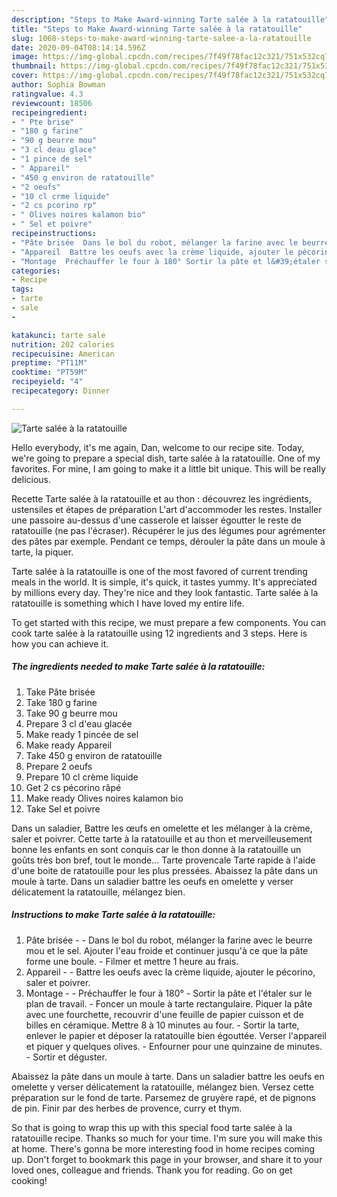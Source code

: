 ```yaml
---
description: "Steps to Make Award-winning Tarte salée à la ratatouille"
title: "Steps to Make Award-winning Tarte salée à la ratatouille"
slug: 1068-steps-to-make-award-winning-tarte-salee-a-la-ratatouille
date: 2020-09-04T08:14:14.596Z
image: https://img-global.cpcdn.com/recipes/7f49f78fac12c321/751x532cq70/tarte-salee-a-la-ratatouille-photo-principale-de-la-recette.jpg
thumbnail: https://img-global.cpcdn.com/recipes/7f49f78fac12c321/751x532cq70/tarte-salee-a-la-ratatouille-photo-principale-de-la-recette.jpg
cover: https://img-global.cpcdn.com/recipes/7f49f78fac12c321/751x532cq70/tarte-salee-a-la-ratatouille-photo-principale-de-la-recette.jpg
author: Sophia Bowman
ratingvalue: 4.3
reviewcount: 18506
recipeingredient:
- " Pte brise"
- "180 g farine"
- "90 g beurre mou"
- "3 cl deau glace"
- "1 pince de sel"
- " Appareil"
- "450 g environ de ratatouille"
- "2 oeufs"
- "10 cl crme liquide"
- "2 cs pcorino rp"
- " Olives noires kalamon bio"
- " Sel et poivre"
recipeinstructions:
- "​​​​​​​Pâte brisée  Dans le bol du robot, mélanger la farine avec le beurre mou et le sel. Ajouter l&#39;eau froide et continuer jusqu&#39;à ce que la pâte forme une boule. Filmer et mettre 1 heure au frais."
- "Appareil  Battre les oeufs avec la crème liquide, ajouter le pécorino, saler et poivrer."
- "Montage  Préchauffer le four à 180° Sortir la pâte et l&#39;étaler sur le plan de travail. Foncer un moule à tarte rectangulaire. Piquer la pâte avec une fourchette, recouvrir d&#39;une feuille de papier cuisson et de billes en céramique. Mettre 8 à 10 minutes au four. Sortir la tarte, enlever le papier et déposer la ratatouille bien égouttée. Verser l&#39;appareil et piquer y quelques olives. Enfourner pour une quinzaine de minutes. Sortir et déguster."
categories:
- Recipe
tags:
- tarte
- sale
- 

katakunci: tarte sale  
nutrition: 202 calories
recipecuisine: American
preptime: "PT11M"
cooktime: "PT59M"
recipeyield: "4"
recipecategory: Dinner

---
```



![Tarte salée à la ratatouille](https://img-global.cpcdn.com/recipes/7f49f78fac12c321/751x532cq70/tarte-salee-a-la-ratatouille-photo-principale-de-la-recette.jpg)

Hello everybody, it's me again, Dan, welcome to our recipe site. Today, we're going to prepare a special dish, tarte salée à la ratatouille. One of my favorites. For mine, I am going to make it a little bit unique. This will be really delicious.

Recette Tarte salée à la ratatouille et au thon : découvrez les ingrédients, ustensiles et étapes de préparation L&#39;art d&#39;accommoder les restes. Installer une passoire au-dessus d&#39;une casserole et laisser égoutter le reste de ratatouille (ne pas l&#39;écraser). Récupérer le jus des légumes pour agrémenter des pâtes par exemple. Pendant ce temps, dérouler la pâte dans un moule à tarte, la piquer.

Tarte salée à la ratatouille is one of the most favored of current trending meals in the world. It is simple, it's quick, it tastes yummy. It's appreciated by millions every day. They're nice and they look fantastic. Tarte salée à la ratatouille is something which I have loved my entire life.


To get started with this recipe, we must prepare a few components. You can cook tarte salée à la ratatouille using 12 ingredients and 3 steps. Here is how you can achieve it.

<!--inarticleads1-->

##### The ingredients needed to make Tarte salée à la ratatouille:

1. Take  Pâte brisée
1. Take 180 g farine
1. Take 90 g beurre mou
1. Prepare 3 cl d&#39;eau glacée
1. Make ready 1 pincée de sel
1. Make ready  Appareil
1. Take 450 g environ de ratatouille
1. Prepare 2 oeufs
1. Prepare 10 cl crème liquide
1. Get 2 cs pécorino râpé
1. Make ready  Olives noires kalamon bio
1. Take  Sel et poivre


Dans un saladier, Battre les œufs en omelette et les mélanger à la crème, saler et poivrer. Cette tarte à la ratatouille et au thon et merveilleusement bonne les enfants en sont conquis car le thon donne à la ratatouille un goûts très bon bref, tout le monde… Tarte provencale Tarte rapide à l&#39;aide d&#39;une boite de ratatouille pour les plus pressées. Abaissez la pâte dans un moule à tarte. Dans un saladier battre les oeufs en omelette y verser délicatement la ratatouille, mélangez bien. 

<!--inarticleads2-->

##### Instructions to make Tarte salée à la ratatouille:

1. ​​​​​​​Pâte brisée -  - Dans le bol du robot, mélanger la farine avec le beurre mou et le sel. Ajouter l&#39;eau froide et continuer jusqu&#39;à ce que la pâte forme une boule. - Filmer et mettre 1 heure au frais.
1. Appareil -  - Battre les oeufs avec la crème liquide, ajouter le pécorino, saler et poivrer.
1. Montage -  - Préchauffer le four à 180° - Sortir la pâte et l&#39;étaler sur le plan de travail. - Foncer un moule à tarte rectangulaire. Piquer la pâte avec une fourchette, recouvrir d&#39;une feuille de papier cuisson et de billes en céramique. Mettre 8 à 10 minutes au four. - Sortir la tarte, enlever le papier et déposer la ratatouille bien égouttée. Verser l&#39;appareil et piquer y quelques olives. - Enfourner pour une quinzaine de minutes. - Sortir et déguster.


Abaissez la pâte dans un moule à tarte. Dans un saladier battre les oeufs en omelette y verser délicatement la ratatouille, mélangez bien. Versez cette préparation sur le fond de tarte. Parsemez de gruyère rapé, et de pignons de pin. Finir par des herbes de provence, curry et thym. 

So that is going to wrap this up with this special food tarte salée à la ratatouille recipe. Thanks so much for your time. I'm sure you will make this at home. There's gonna be more interesting food in home recipes coming up. Don't forget to bookmark this page in your browser, and share it to your loved ones, colleague and friends. Thank you for reading. Go on get cooking!
